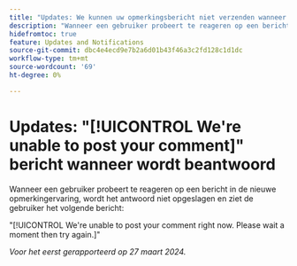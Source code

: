 ```yaml
---
title: "Updates: We kunnen uw opmerkingsbericht niet verzenden wanneer we het beantwoorden"
description: "Wanneer een gebruiker probeert te reageren op een bericht in de nieuwe opmerkingervaring, wordt het antwoord niet opgeslagen en ziet de gebruiker een bericht."
hidefromtoc: true
feature: Updates and Notifications
source-git-commit: dbc4e4ecd9e7b2a6d01b43f46a3c2fd128c1d1dc
workflow-type: tm+mt
source-wordcount: '69'
ht-degree: 0%

---
```



# Updates: &quot;[!UICONTROL We're unable to post your comment]&quot; bericht wanneer wordt beantwoord

<!--

>[!NOTE]
>
>This issue was fixed on April 11, 2024.

-->

Wanneer een gebruiker probeert te reageren op een bericht in de nieuwe opmerkingervaring, wordt het antwoord niet opgeslagen en ziet de gebruiker het volgende bericht:

&quot;[!UICONTROL We're unable to post your comment right now. Please wait a moment then try again.]&quot;

_Voor het eerst gerapporteerd op 27 maart 2024._

